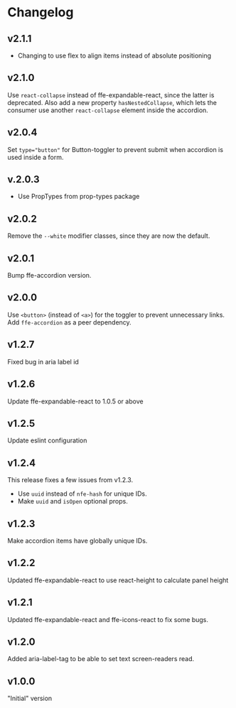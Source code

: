 # Changelog

## v2.1.1
* Changing to use flex to align items instead of absolute positioning

## v2.1.0
Use `react-collapse` instead of ffe-expandable-react, since the latter is deprecated. Also add a new property
`hasNestedCollapse`, which lets the consumer use another `react-collapse` element inside the accordion.
 
## v2.0.4
Set `type="button"` for Button-toggler to prevent submit when accordion is used inside a form.

## v.2.0.3
* Use PropTypes from prop-types package

## v2.0.2
Remove the `--white` modifier classes, since they are now the default.

## v2.0.1
Bump ffe-accordion version.

## v2.0.0
Use `<button>` (instead of `<a>`) for the toggler to prevent unnecessary links.
Add `ffe-accordion` as a peer dependency.

## v1.2.7
Fixed bug in aria label id

## v1.2.6
Update ffe-expandable-react to 1.0.5 or above

## v1.2.5
Update eslint configuration

## v1.2.4
This release fixes a few issues from v1.2.3.
- Use `uuid` instead of `nfe-hash` for unique IDs.
- Make `uuid` and `isOpen` optional props.

## v1.2.3
Make accordion items have globally unique IDs.

## v1.2.2
Updated ffe-expandable-react to use react-height to calculate panel height

## v1.2.1
Updated ffe-expandable-react and ffe-icons-react to fix some bugs.

## v1.2.0
Added aria-label-tag to be able to set text screen-readers read.

## v1.0.0
"Initial" version
